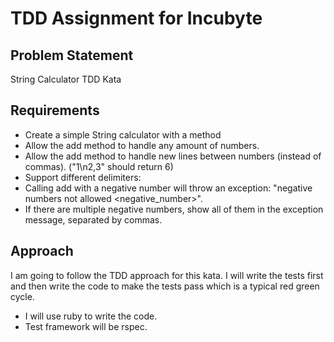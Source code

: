 # TDD Assignment for Incubyte

## **Problem Statement**

String Calculator TDD Kata

## Requirements

- Create a simple String calculator with a method 
- Allow the add method to handle any amount of numbers.
- Allow the add method to handle new lines between numbers (instead of commas). ("1\n2,3" should return 6)
- Support different delimiters:
- Calling add with a negative number will throw an exception: "negative numbers not allowed <negative_number>".
- If there are multiple negative numbers, show all of them in the exception message, separated by commas.

## Approach

I am going to follow the TDD approach for this kata. I will write the tests first and then write the code to make the tests pass which is a typical red green cycle.

- I will use ruby to write the code.
- Test framework will be rspec.
